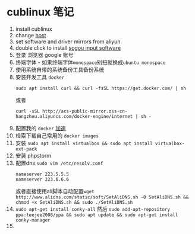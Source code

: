 # cublinux 笔记
1. install cublinux
2. change [host](https://raw.githubusercontent.com/racaljk/hosts/master/hosts)
3. set software and driver mirrors from aliyun
4. double click to install [sogou input software](http://pinyin.sogou.com/linux/download.php?f=linux&bit=64)
5. 登录 浏览器 google 账号
6. 终端字体 - 如果终端字体`monospace`别扭就换成`ubuntu monospace`
7. 使用系统自带的系统备份工具备份系统
8. 安装开发工具 `docker`
    ```
    sudo apt install curl && curl -fsSL https://get.docker.com/ | sh
    ```
    或者
    ```
    curl -sSL http://acs-public-mirror.oss-cn-hangzhou.aliyuncs.com/docker-engine/internet | sh -
    ```
9. 配置我的 `docker` [加速](https://cr.console.aliyun.com/?#/docker/booster)
10. 检索下载自己常用的 `docker images`
11. 安装 `sudo apt install virtualbox && sudo apt install virtualbox-ext-pack`
12. 安装 phpstorm
13. 配置dns `sudo vim /etc/resolv.conf`
    ```
    nameserver 223.5.5.5
    nameserver 223.6.6.6
    ```
    或者直接使用ali脚本自动配置`wget http://www.alidns.com/static/soft/SetAliDNS.sh -O SetAliDNS.sh && chmod +x SetAliDNS.sh && sudo ./SetAliDNS.sh`
14. `sudo apt-get install conky-all` 然后 `sudo add-apt-repository ppa:teejee2008/ppa && sudo apt update && sudo apt-get install conky-manager`
15. 
